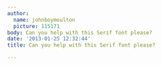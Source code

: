 ```yaml
---
author:
  name: johnboymoulton
  picture: 115171
body: Can you help with this Serif font please?
date: '2013-01-25 12:32:44'
title: Can you help with this Serif font please?

---
```

